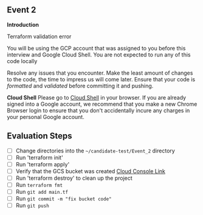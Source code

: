 ## Event 2

**Introduction**

Terraform validation error

You will be using the GCP account that was assigned to you before this interview and Google Cloud Shell. You are not expected to run any of this code locally

Resolve any issues that you encounter. Make the least amount of changes to the code, the time to impress us will come later. Ensure that your code is *formatted* and *validated* before committing it and pushing.

**Cloud Shell**
Please go to [Cloud Shell](https://shell.cloud.google.com/?hl=en_US&fromcloudshell=true&show=terminal) in your browser. If you are already signed into a Google account, we recommend that you make a new Chrome Browser login to ensure that you don't accidentally incure any charges in your personal Google account.

## Evaluation Steps

- [ ] Change directories into the `~/candidate-test/Event_2` directory
- [ ] Run 'terraform init'
- [ ] Run 'terraform apply'
- [ ] Verify that the GCS bucket was created [Cloud Console Link](https://console.cloud.google.com/storage/browser)
- [ ] Run 'terraform destroy' to clean up the project
- [ ] Run `terraform fmt`
- [ ] Run `git add main.tf`
- [ ] Run `git commit -m "fix bucket code"`
- [ ] Run `git push`